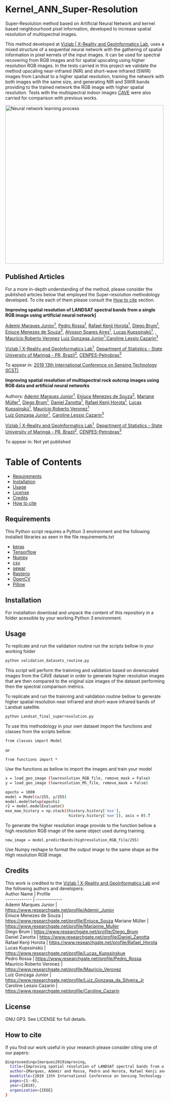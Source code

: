 # Kernel_ANN_Super-Resolution
Super-Resolution method based on Artificial Neural Network and kernel based neighbourhood pixel information, developed to increase spatial resolution of multispectral images.

This method developed at [Vizlab | X-Reality and GeoInformatics Lab](http://vizlab.unisinos.br/), uses a mixed structure of a sequential neural network with the gathering of spatial information in pixel kernels of the input images. It can be used for spectral recovering from RGB images and for spatial upscaling using higher resolution RGB images. In the tests carried in this project we validate the method upscaling near-infrared (NIR) and short-wave infrared (SWIR) images from Landsat to a higher spatial resolution, training the network with both images with the same size, and generating NIR and SWIR bands providing to the trained network the RGB image with higher spatial resolution. Tests with the multispectral indoor images [CAVE](https://www.cs.columbia.edu/CAVE/databases/multispectral/) were also carried for comparison with previous works.

<img src="https://ieeexplore.ieee.org/mediastore_new/IEEE/content/media/9039856/9047668/9047670/1570568701-fig-3-source-large.gif" width="500" alt="Neural network learning process">

## Published Articles

For a more in-depth understanding of the method, please consider the published articles below that employed the Super-resolution methodology developed. To cite each of them please consult the [How to cite](#how-to-cite) section.

**Improving spatial resolution of LANDSAT spectral bands from a single RGB image using artificial neural network]**

[Ademir Marques Junior<sup>1</sup>](https://www.researchgate.net/profile/Ademir_Junior), [Pedro Rossa<sup>1</sup>](https://www.researchgate.net/profile/Pedro_Rossa), [Rafael Kenji Horota<sup>1</sup>](https://www.researchgate.net/profile/Rafael_Horota), [Diego Brum<sup>1</sup>](https://www.researchgate.net/profile/Diego_Brum), [Eniuce Menezes de Souza<sup>2</sup>](https://www.researchgate.net/profile/Eniuce_Souza), [Alysson Soares Aires<sup>1</sup>](), [Lucas Kupssinskü<sup>1</sup>](https://www.researchgate.net/profile/Lucas_Kupssinskue), , [Maurício Roberto Veronez](https://www.researchgate.net/profile/Mauricio_Veronez)	
[Luiz Gonzaga Junior<sup>1</sup>](https://www.researchgate.net/profile/Luiz_Gonzaga_da_Silveira_Jr),[Caroline Lessio Cazarin<sup>3</sup>](https://www.researchgate.net/profile/Caroline_Cazarin)

[Vizlab | X-Reality and GeoInformatics Lab<sup>1</sup>](http://vizlab.unisinos.br/), 
[Department of Statistics - State University of Maringá - PR, Brazil<sup>2</sup>](http://www.uem.br/international),
[CENPES-Petrobras<sup>3</sup>](https://petrobras.com.br/en/our-activities/technology-innovation/)

To appear in: [2019 13th International Conference on Sensing Technology (ICST)](https://ieeexplore.ieee.org/document/9047670)

**Improving spatial resolution of multispectral rock outcrop images using RGB data and artificial neural networks**

Authors: [Ademir Marques Junior<sup>1</sup>](https://www.researchgate.net/profile/Ademir_Junior), [Eniuce Menezes de Souza<sup>2</sup>](https://www.researchgate.net/profile/Eniuce_Souza), [Mariane Müller<sup>1</sup>](https://www.researchgate.net/profile/Marianne_Muller), [Diego Brum<sup>1</sup>](https://www.researchgate.net/profile/Diego_Brum), [Daniel Zanotta<sup>1</sup>](https://www.researchgate.net/profile/Daniel_Zanotta), [Rafael Kenji Horota<sup>1</sup>](https://www.researchgate.net/profile/Rafael_Horota), [Lucas Kupssinskü<sup>1</sup>](https://www.researchgate.net/profile/Lucas_Kupssinskue), [Maurício Roberto Veronez<sup>1</sup>](https://www.researchgate.net/profile/Mauricio_Veronez)	
[Luiz Gonzaga Junior<sup>1</sup>](https://www.researchgate.net/profile/Luiz_Gonzaga_da_Silveira_Jr), [Caroline Lessio Cazarin<sup>3</sup>](https://www.researchgate.net/profile/Caroline_Cazarin)

[Vizlab | X-Reality and GeoInformatics Lab<sup>1</sup>](http://vizlab.unisinos.br/), 
[Department of Statistics - State University of Maringá - PR, Brazil<sup>2</sup>](http://www.uem.br/international),
[CENPES-Petrobras<sup>3</sup>](https://petrobras.com.br/en/our-activities/technology-innovation/)

To appear in: Not yet published

# Table of Contents

- [Requirements](#requirements)
- [Installation](#installation)
- [Usage](#usage)
- [License](#license)
- [Credits](#credits)
- [How to cite](#how-to-cite)


## Requirements

This Python script requires a Python 3 environment and the following installed libraries as seen in the file requirements.txt

- [keras](https://keras.io/)
- [Tensorflow](https://www.tensorflow.org/)
- [Numpy](https://numpy.org/)
- [csv](https://docs.python.org/3/library/csv.html)
- [sewar](https://pypi.org/project/sewar/)
- [Rasterio](https://pypi.org/project/rasterio/)
- [OpenCV](https://pypi.org/project/opencv-python/)
- [Pillow]()

## Installation

For installation download and unpack the content of this repository in a folder acessible by your working Python 3 environment.


## Usage


To replicate and run the validation routine run the scripts bellow in your working folder

```bash
python validation_datasets_routine.py
```

This script will perform the trainning and validation based on downscaled images from the CAVE dataset in order to generate higher resolution images that are then compared to the original size images of the dataset performing then the spectral comparison metrics.

To replicate and run the trainning and validation routine bellow to generate higher spatial resolution near infrared and short-wave infrared bands of Landsat satellite.

```bash
python Landsat_final_superresolution.py
```

To use this methodology in your own dataset import the functions and classes from the scripts bellow:

    from classes import Model

or

    from functions import *
   
   
Use the functions as bellow to import the images and train your model

```bash
x = load_geo_image (lowresolution_RGB_file, remove_mask = False)
y = load_geo_image (lowresolution_MS_file, remove_mask = False)

epochs = 1000
model = Model(x/255, y/255)        
model.modelSetup(epochs)
r2 = model.modelEvaluate()
mse_mae_history = np.stack((history.history['mse'],
                            history.history['mae']), axis = 0).T
```

To generate the higher resolution image provide to the function bellow a high resolution RGB image of the same object used during training.

    new_image = model.predictBands(highresolution_RGB_file/255)

Use Numpy reshape to format the output image to the same shape as the High resolution RGB image.


## Credits	
This work is credited to the [Vizlab | X-Reality and GeoInformatics Lab](http://vizlab.unisinos.br/) and the following authors and developers:	
Author Name  | Profile	
------------- | -------------	
Ademir Marques Junior | https://www.researchgate.net/profile/Ademir_Junior	
Eniuce Menezes de Souza | https://www.researchgate.net/profile/Eniuce_Souza	
Mariane Müller | https://www.researchgate.net/profile/Marianne_Muller	
Diego Brum | https://www.researchgate.net/profile/Diego_Brum	
Daniel Zanotta | https://www.researchgate.net/profile/Daniel_Zanotta	
Rafael Kenji Horota | https://www.researchgate.net/profile/Rafael_Horota	
Lucas Kupssinskü | https://www.researchgate.net/profile/Lucas_Kupssinskue	
Pedro Rossa | https://www.researchgate.net/profile/Pedro_Rossa	
Maurício Roberto Veronez | https://www.researchgate.net/profile/Mauricio_Veronez	
Luiz Gonzaga Junior | https://www.researchgate.net/profile/Luiz_Gonzaga_da_Silveira_Jr	
Caroline Lessio Cazarin | https://www.researchgate.net/profile/Caroline_Cazarin


## License

GNU GP3. See LICENSE for full details. 

## How to cite

If you find our work useful in your research please consider citing one of our papers:

```bash
@inproceedings{marques2019improving,
  title={Improving spatial resolution of LANDSAT spectral bands from a single RGB image using artificial neural network},
  author={Marques, Ademir and Rossa, Pedro and Horota, Rafael Kenji and Brum, Diego and de Souza, Eniuce Menezes and Aires, Alyson Soares and Kupssinsk{\"u}, Lucas and Veronez, Maur{\'\i}cio Roberto and Gonzaga, Luis and Cazarin, Caroline Lessio},
  booktitle={2019 13th International Conference on Sensing Technology (ICST)},
  pages={1--6},
  year={2019},
  organization={IEEE}
}
```







